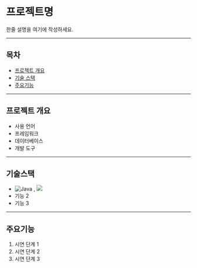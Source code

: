 # 프로젝트명

한줄 설명을 여기에 작성하세요.

---

## 목차
- [프로젝트 개요](#프로젝트개요)
- [기술 스택](#기술스택)
- [주요기능](#주요기능)

---

## 프로젝트 개요
- 사용 언어
- 프레임워크
- 데이터베이스
- 개발 도구

---

## 기술스택
- ![Java](https://img.shields.io/badge/java-%23ED8B00.svg?style=for-the-badge&logo=openjdk&logoColor=white) , <img src="https://img.shields.io/badge/springboot-6DB33F?style=for-the-badge&logo=springboot&logoColor=white">
- 기능 2
- 기능 3

---

## 주요기능
1. 시연 단계 1
2. 시연 단계 2
3. 시연 단계 3

